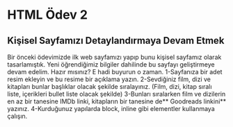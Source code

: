 # HTML Ödev 2
## Kişisel Sayfamızı Detaylandırmaya Devam Etmek
Bir önceki ödevimizde ilk web sayfamızı yapıp bunu kişisel sayfamız olarak tasarlamıştık. Yeni öğrendiğimiz bilgiler dahilinde bu sayfayı geliştirmeye devam edelim. Hazır mısınız? E hadi buyurun o zaman.
1-Sayfanıza bir adet resim ekleyin ve bu resime bir açıklama yazın.
2-Sevdiğiniz film, dizi ve kitapları bunlar başlıklar olacak şekilde sıralayınız. (Film, dizi, kitap sıralı liste, içerikleri bullet liste olacak şekilde)
3-Bunları sıralarken film ve dizilerin en az bir tanesine IMDb linki, kitapların bir tanesine de** Goodreads linkini** yazınız.
4-Kurduğunuz yapılarda block, inline gibi elementler kullanmaya çalışın.